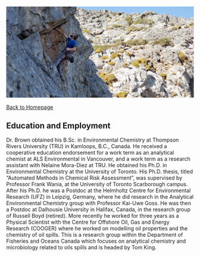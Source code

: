 ![TNB Kalymnos 2018](./images/tnb_pic02.jpg)

[Back to Homepage](./index.md)

## Education and Employment

Dr. Brown obtained his B.Sc. in Environmental Chemistry at Thompson Rivers University (TRU) in Kamloops, B.C., Canada. He received a cooperative education endorsement for a work term as an analytical chemist at ALS Environmental in Vancouver, and a work term as a research assistant with Nelaine Mora-Diez at TRU. He obtained his Ph.D. in Environmental Chemistry at the University of Toronto. His Ph.D. thesis, titled “Automated Methods in Chemical Risk Assessment”, was supervised by Professor Frank Wania, at the University of Toronto Scarborough campus. After his Ph.D. he was a Postdoc at the Helmholtz Centre for Environmental Research (UFZ) in Leipzig, Germany, where he did research in the Analytical Environmental Chemistry group with Professor Kai-Uwe Goss. He was then a Postdoc at Dalhousie University in Halifax, Canada, in the research group of Russell Boyd (retired). More recently he worked for three years as a Physical Scientist with the Centre for Offshore Oil, Gas and Energy Research (COOGER) where he worked on modelling oil properties and the chemistry of oil spills. This is a research group within the Department of Fisheries and Oceans Canada which focuses on analytical chemistry and microbiology related to oils spills and is headed by Tom King.
